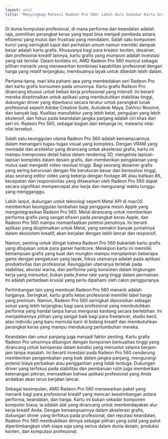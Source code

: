 ```yaml
---
layout: post
title: "Menyingkap Potensi Radeon Pro 560: Lebih dari Sekadar Kartu Grafis Kelas Profesional"
---
```


Di dunia komputasi profesional, di mana performa dan keandalan adalah raja, pemilihan perangkat keras yang tepat bisa menjadi pembeda antara efisiensi yang mulus dan frustrasi yang mendalam. Salah satu komponen kunci yang seringkali luput dari perhatian umum namun memiliki dampak besar adalah kartu grafis. Khususnya bagi para kreator konten, desainer, dan profesional kreatif lainnya, kartu grafis yang mumpuni adalah investasi yang tak ternilai. Dalam konteks ini, AMD Radeon Pro 560 muncul sebagai pilihan menarik yang menawarkan kombinasi kapabilitas profesional dengan harga yang relatif terjangkau, membuatnya layak untuk dibedah lebih dalam.

Pertama-tama, mari kita pahami apa yang membedakan seri Radeon Pro dari kartu grafis konsumen pada umumnya. Kartu grafis Radeon Pro dirancang khusus untuk beban kerja profesional yang intensif. Ini berarti mereka dioptimalkan untuk aplikasi yang membutuhkan stabilitas tinggi, dukungan driver yang diperbarui secara teratur untuk perangkat lunak profesional seperti Adobe Creative Suite, Autodesk Maya, DaVinci Resolve, dan banyak lagi. Kualitas manufaktur yang lebih ketat, pengujian yang lebih ekstensif, dan fokus pada keandalan jangka panjang adalah ciri khas dari seri ini. Radeon Pro 560, sebagai bagian dari keluarga ini, mewarisi nilai-nilai tersebut.

Salah satu keunggulan utama Radeon Pro 560 adalah kemampuannya dalam menangani tugas-tugas visual yang kompleks. Dengan VRAM yang memadai dan arsitektur yang dirancang untuk akselerasi grafis, kartu ini mampu memproses detail halus dalam rendering 3D, mengelola lapisan-lapisan kompleks dalam desain grafis, dan memberikan pengalaman yang mulus saat mengedit video resolusi tinggi. Bagi seorang desainer grafis yang sering berurusan dengan file berukuran besar dan beresolusi tinggi, atau seorang editor video yang bekerja dengan footage 4K atau bahkan 8K, kecepatan dan responsivitas yang ditawarkan oleh Radeon Pro 560 dapat secara signifikan mempercepat alur kerja dan mengurangi waktu tunggu yang mengganggu.

Lebih lanjut, dukungan untuk teknologi seperti Metal API di macOS memberikan keunggulan tambahan bagi pengguna mesin Apple yang mengintegrasikan Radeon Pro 560. Metal dirancang untuk memberikan performa grafis yang sangat efisien pada perangkat keras Apple, dan Radeon Pro 560 mampu memanfaatkan potensi penuhnya. Ini berarti aplikasi yang dioptimalkan untuk Metal, yang semakin banyak jumlahnya dalam ekosistem kreatif, akan berjalan dengan lebih lancar dan responsif.

Namun, penting untuk diingat bahwa Radeon Pro 560 bukanlah kartu grafis yang ditujukan untuk para gamer hardcore. Meskipun kartu ini memiliki kemampuan grafis yang kuat dan mungkin mampu menjalankan beberapa game dengan pengaturan yang layak, fokus utamanya adalah pada aplikasi produktivitas dan profesional. Keunggulan utamanya terletak pada stabilitas, akurasi warna, dan performa yang konsisten dalam lingkungan kerja yang menuntut, bukan pada *frame rate* yang tinggi dalam permainan. Ini adalah perbedaan krusial yang perlu dipahami oleh calon penggunanya.

Pertimbangan lain yang membuat Radeon Pro 560 menarik adalah harganya. Seringkali, kartu grafis kelas profesional memiliki label harga yang premium. Namun, Radeon Pro 560 seringkali diposisikan sebagai solusi yang lebih terjangkau bagi para profesional yang membutuhkan performa yang handal tanpa harus menguras kantong secara berlebihan. Ini menjadikannya pilihan yang sangat baik bagi para freelancer, studio kecil, atau individu yang baru memulai karir di bidang kreatif dan membutuhkan perangkat keras yang mampu mendukung pertumbuhan mereka.

Keandalan dan umur panjang juga menjadi faktor penting. Kartu grafis Radeon Pro umumnya dibangun dengan komponen berkualitas tinggi yang dirancang untuk beroperasi dalam kondisi yang menuntut selama berjam-jam tanpa masalah. Ini berarti investasi pada Radeon Pro 560 cenderung memberikan pengembalian yang baik dalam jangka panjang, mengurangi potensi biaya perbaikan atau penggantian yang tidak terduga. Dukungan driver yang terfokus pada stabilitas dan pembaruan rutin juga memberikan ketenangan pikiran, memastikan bahwa aplikasi profesional yang Anda andalkan akan terus berjalan lancar.

Sebagai kesimpulan, AMD Radeon Pro 560 menawarkan paket yang menarik bagi para profesional kreatif yang mencari keseimbangan antara performa, keandalan, dan harga. Kartu ini bukan sekadar komponen komputer biasa; ia adalah alat yang dirancang untuk memberdayakan alur kerja kreatif Anda. Dengan kemampuannya dalam akselerasi grafis, dukungan driver yang terfokus pada profesional, dan reputasi keandalan, Radeon Pro 560 membuktikan dirinya sebagai pilihan yang solid yang patut dipertimbangkan oleh siapa saja yang serius dalam dunia desain, produksi konten, dan komputasi profesional.
